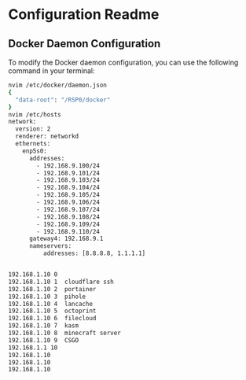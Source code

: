 # Configuration Readme

## Docker Daemon Configuration

To modify the Docker daemon configuration, you can use the following command in your terminal:

```bash
nvim /etc/docker/daemon.json
{
  "data-root": "/RSP0/docker"
}
nvim /etc/hosts
network:
  version: 2
  renderer: networkd
  ethernets:
    enp5s0:
      addresses:
        - 192.168.9.100/24
        - 192.168.9.101/24
        - 192.168.9.103/24
        - 192.168.9.104/24
        - 192.168.9.105/24
        - 192.168.9.106/24
        - 192.168.9.107/24
        - 192.168.9.108/24
        - 192.168.9.109/24
        - 192.168.9.110/24
      gateway4: 192.168.9.1
      nameservers:
          addresses: [8.8.8.8, 1.1.1.1]


192.168.1.10 0
192.168.1.10 1  cloudflare ssh
192.168.1.10 2  portainer
192.168.1.10 3  pihole
192.168.1.10 4  lancache
192.168.1.10 5  octoprint
192.168.1.10 6  filecloud
192.168.1.10 7  kasm
192.168.1.10 8  minecraft server
192.168.1.10 9  CSGO
192.168.1.1 10
192.168.1.10
192.168.1.10
192.168.1.10

